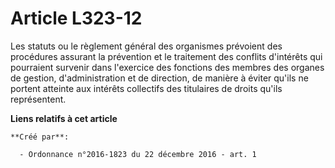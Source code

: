 # Article L323-12

Les statuts ou le règlement général des organismes prévoient des procédures assurant la prévention et le traitement des
conflits d'intérêts qui pourraient survenir dans l'exercice des fonctions des membres des organes de gestion,
d'administration et de direction, de manière à éviter qu'ils ne portent atteinte aux intérêts collectifs des titulaires de
droits qu'ils représentent.

**Liens relatifs à cet article**

	**Créé par**:

	  - Ordonnance n°2016-1823 du 22 décembre 2016 - art. 1
